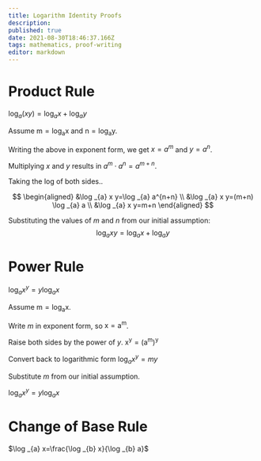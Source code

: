 ```yaml
---
title: Logarithm Identity Proofs
description: 
published: true
date: 2021-08-30T18:46:37.166Z
tags: mathematics, proof-writing
editor: markdown
---
```


# Product Rule
$\log _{a}(x y)=\log _{a} x+\log _{a} y$

Assume $\mathrm{m}=\log _{\mathrm{a}} \mathrm{x}$ and $\mathrm{n}=\log _{\mathrm{a}} \mathrm{y}$.

Writing the above in exponent form, we get $x=a^m$ and $y=a^n$.

Multiplying $x$ and $y$ results in $a^m \cdot a^n = a^{m+n}$.

Taking the log of both sides..

$$
\begin{aligned}
&\log _{a} x y=\log _{a} a^{n+n} \\
&\log _{a} x y=(m+n) \log _{a} a \\
&\log _{a} x y=m+n
\end{aligned}
$$

Substituting the values of $m$ and $n$ from our initial assumption:
$$
\log _{a} x y=\log _{a} x+\log _{a} y
$$

# Power Rule
$\log _{a} x^{y}=y \log _{a} x$

Assume $\mathrm{m}=\log _{\mathrm{a}} \mathrm{x}$.

Write $m$ in exponent form, so $\mathrm{x}=\mathrm{a}^{\mathrm{m}}$.

Raise both sides by the power of $y$.
$\mathrm{x}^{\mathrm{y}}=\left(\mathrm{a}^{\mathrm{m}}\right)^{\mathrm{y}}$

Convert back to logarithmic form
$\log _{a} x^{y}=m y$

Substitute $m$ from our initial assumption.

$\log _{a} x^{y}=y \log _{a} x$
# Change of Base Rule
$\log _{a} x=\frac{\log _{b} x}{\log _{b} a}$